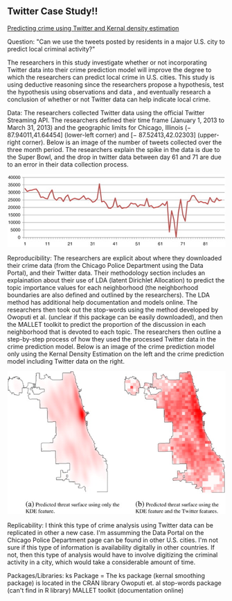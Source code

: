 

## Twitter Case Study!!


[Predicting crime using Twitter and Kernal density estimation](pdf.pdf)


Question: "Can we use the tweets posted by residents in a major U.S. city to predict local criminal activity?" 

The researchers in this study investigate whether or not incorporating Twitter data into their crime prediction model will improve the degree to which the researchers can predict local crime in U.S. cities. This study is using deductive reasoning since the researchers propose a hypothesis, test the hypothesis using observations and data , and eventually research a conclusion of whether or not Twitter data can help indicate local crime. 


Data: The researchers collected Twitter data using the official Twitter Streaming API. The researchers defined their time frame (January 1, 2013 to March 31, 2013) and the geographic limits for Chicago, Illinois (− 87.94011,41.64454] (lower-left corner) and [− 87.52413,42.02303] (upper-right corner). Below is an image of the number of tweets collected over the three month period. The researchers explain the spike in the data is due to the Super Bowl, and the drop in twitter data between day 61 and 71 are due to an error in their data collection process.

![Number of Tweets collected from January 1st, 2013 to March 31st, 2013](1-s2.0-S0167923614000268-gr1.jpg)


Reproducibility: The researchers are explicit about where they downloaded their crime data (from the Chicago Police Department using the Data Portal), and their Twitter data. Their methodology section includes an explaination about their use of LDA (latent Dirichlet Allocation) to predict the topic importance values for each neighborhood (the neighborhood boundaries are also defined and outlined by the researchers). The LDA method has additional help documentation and models online. The researchers then took out the stop-words using the method developed by Owoputi et al. (unclear if this package can be easily downloaded), and then the MALLET toolkit to predict the proportion of the discussion in each neighborhood that is devoted to each topic. The researchers then outline a step-by-step process of how they used the processed Twitter data in the crime prediction model. Below is an image of the crime prediction model only using the Kernal Density Estimation on the left and the crime prediction model including Twitter data on the right. 

![Image](1-s2.0-S0167923614000268-gr5.jpg)

Replicability: I think this type of crime analysis using Twitter data can be replicated in other a new case. I'm assumming the Data Portal on the Chicago Police Department page can be found in other U.S. cities. I'm not sure if this type of information is availability digitally in other countries. If not, then this type of analysis would have to involve digitizing the criminal activity in a city, which would take a considerable amount of time. 

Packages/Libraries:
ks Package = The ks package (kernal smoothing package) is located in the CRAN library 
Owoputi et. al stop-words package (can't find in R library)
MALLET toolkit (documentation online)
